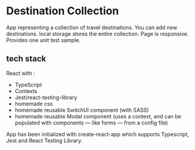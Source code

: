 # Destination Collection

App representing a collection of travel destinations.
You can add new destinations.
local storage stores the entire collection.
Page is responsive.
Provides one unit test sample.

## tech stack

React with :
- TypeScript
- Contexts
- Jest/react-testing-library
- homemade css
- homemade reusable SwitchUI component (with SASS)
- homemade reusable Modal component (uses a context, and can be populated with components — like forms — from a config file)

App has been initialized with create-react-app which supports Typescript, Jest and React Testing Library.